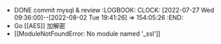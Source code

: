 - DONE commit mysql & review
  :LOGBOOK:
  CLOCK: [2022-07-27 Wed 09:36:00]--[2022-08-02 Tue 19:41:26] =>  154:05:26
  :END:
- Go [[AES]] 加解密
- [[ModuleNotFoundError: No module named '_ssl']]